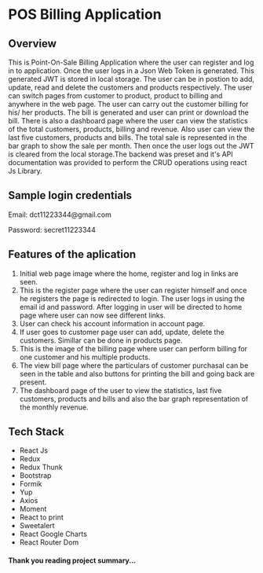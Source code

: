 <h1>POS Billing Application</h1>
<h2>Overview</h2>
<p>This is Point-On-Sale Billing Application where the user can register and log in to application. Once the user logs in a Json Web Token is generated. This generated JWT is stored in local storage. The user can be in postion to add, update, read and delete the customers and products respectively. The user can switch pages from customer to product, product to billing and anywhere in the web page. The user can carry out the customer billing for his/ her products. The bill is generated and user can print or download the bill. There is also a dashboard page where the user can view the statistics of the total customers, products, billing and revenue. Also user can view the last five customers, products and bills. The total sale is represented in the bar graph to show the sale per month. Then once the user logs out the JWT is cleared from the local storage.The backend was preset and it's API documentation was provided to perform the CRUD operations using react Js Library.</p>

<h2>Sample login credentials</h2>
<p>Email: dct11223344@gmail.com</p>
<p>Password: secret11223344</p>

<h2>Features of the aplication</h2>

<ol>
    <li>Initial web page image where the home, register and log in links are seen.</li>
    <li>This is the register page where the user can register himself and once he registers the page is redirected to login. The user logs in using the email id and password. After logging in user will be directed to home page where user can now see different links.</li>
    <li>User can check his account information in account page.</li>
    <li>If user goes to customer page user can add, update, delete the customers. Simillar can be done in products page.</li>
    <li>This is the image of the billing page where user can perform billing for one customer and his multiple products.</li>
    <li>The view bill page where the particulars of customer purchasal can be seen in the table and also buttons for printing the bill and going back are present.</li>
    <li>The dashboard page of the user to view the statistics, last five customers, products and bills and also the bar graph representation of the monthly revenue.</li>
</ol>

<h2>Tech Stack</h2>
<ul>
    <li>React Js</li>
    <li>Redux</li>
    <li>Redux Thunk</li>
    <li>Bootstrap</li>
    <li>Formik</li>
    <li>Yup</li>
    <li>Axios</li>
    <li>Moment</li>
    <li>React to print</li>
    <li>Sweetalert</li>
    <li>React Google Charts</li>
    <li>React Router Dom</li>
</ul>

<h4>Thank you reading project summary...</h4>
